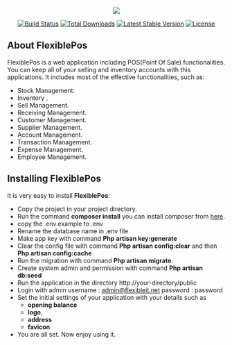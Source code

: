 <p align="center"><img src="http://flexiblepos.flexibleit.net/images/company/2019-04-10-05-45-35-dd0d1f280d9f9586fe232fc6df52b43c55ff4554.png"></p>

<p align="center">
<a href="https://travis-ci.org/laravel/framework"><img src="https://travis-ci.org/laravel/framework.svg" alt="Build Status"></a>
<a href="https://packagist.org/packages/laravel/framework"><img src="https://poser.pugx.org/laravel/framework/d/total.svg" alt="Total Downloads"></a>
<a href="https://packagist.org/packages/laravel/framework"><img src="https://poser.pugx.org/laravel/framework/v/stable.svg" alt="Latest Stable Version"></a>
<a href="https://packagist.org/packages/laravel/framework"><img src="https://poser.pugx.org/laravel/framework/license.svg" alt="License"></a>
</p>

## About FlexiblePos

FlexiblePos is a web application including POS(Point Of Sale) functionalities. You can keep all of your selling and inventory accounts with this applications. It includes most of the effective functionalities, such as:

- Stock Management.
- Inventory .
- Sell Management.
- Receiving Management.
- Customer Management.
- Supplier Management.
- Account Management.
- Transaction Management.
- Expense Management.
- Employee Management.


## Installing FlexiblePos

It is very easy to install **FlexiblePos**:

- Copy the project in your project directory.
- Run the command **composer install** you can install composer from [here](https://getcomposer.org/doc/00-intro.md#installation-linux-unix-macos).
- copy the .env.example to .env
- Rename the database name in .env file
- Make app key with command **Php artisan key:generate**
- Clear the config file with command **Php artisan config:clear** and then
**Php artisan config:cache**
- Run the migration with command **Php artisan migrate**.
- Create system admin and permission with command **Php artisan db:seed**
- Run the application in the directory http://your-directory/public
- Login with admin username : admin@flexibleit.net password : password
- Set the initial settings of your application with your details such as 
    - **opening balance**
    - **logo**, 
    - **address** 
    - **favicon**
- You are all set. Now enjoy using it. 

